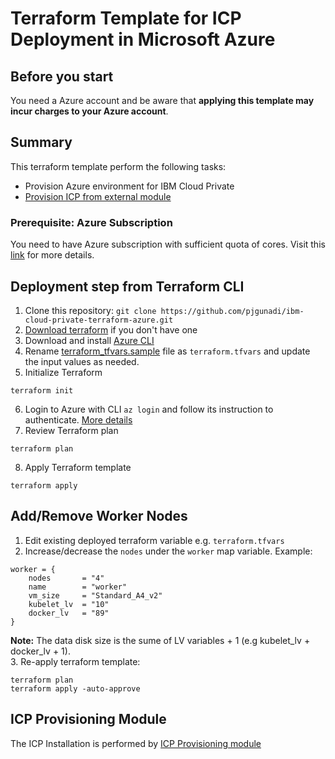 # Terraform Template for ICP Deployment in Microsoft Azure

## Before you start
You need a Azure account and be aware that **applying this template may incur charges to your Azure account**.

## Summary
This terraform template perform the following tasks:
- Provision Azure environment for IBM Cloud Private
- [Provision ICP from external module](https://github.com/pjgunadi/terraform-module-icp-deploy)

### Prerequisite: Azure Subscription
You need to have Azure subscription with sufficient quota of cores. Visit this [link](https://docs.microsoft.com/en-us/azure/azure-subscription-service-limits) for more details.

## Deployment step from Terraform CLI
1. Clone this repository: `git clone https://github.com/pjgunadi/ibm-cloud-private-terraform-azure.git`
2. [Download terraform](https://www.terraform.io/) if you don't have one
3. Download and install [Azure CLI](https://docs.microsoft.com/en-us/cli/azure/install-azure-cli?view=azure-cli-latest)
4. Rename [terraform_tfvars.sample](terraform_tfvars.sample) file as `terraform.tfvars` and update the input values as needed.
5. Initialize Terraform
```
terraform init
```
6. Login to Azure with CLI `az login` and follow its instruction to authenticate. [More details](https://docs.microsoft.com/en-us/cli/azure/?view=azure-cli-latest#az_login)
7. Review Terraform plan
```
terraform plan
```
8. Apply Terraform template
```
terraform apply
```

## Add/Remove Worker Nodes
1. Edit existing deployed terraform variable e.g. `terraform.tfvars`
2. Increase/decrease the `nodes` under the `worker` map variable. Example:
```
worker = {
    nodes       = "4"
    name        = "worker"
    vm_size     = "Standard_A4_v2"
    kubelet_lv  = "10"
    docker_lv   = "89"
}
```
**Note:** The data disk size is the sume of LV variables + 1 (e.g kubelet_lv + docker_lv + 1).  
3. Re-apply terraform template:
```
terraform plan
terraform apply -auto-approve
```
## ICP Provisioning Module
The ICP Installation is performed by [ICP Provisioning module](https://github.com/pjgunadi/terraform-module-icp-deploy) 
